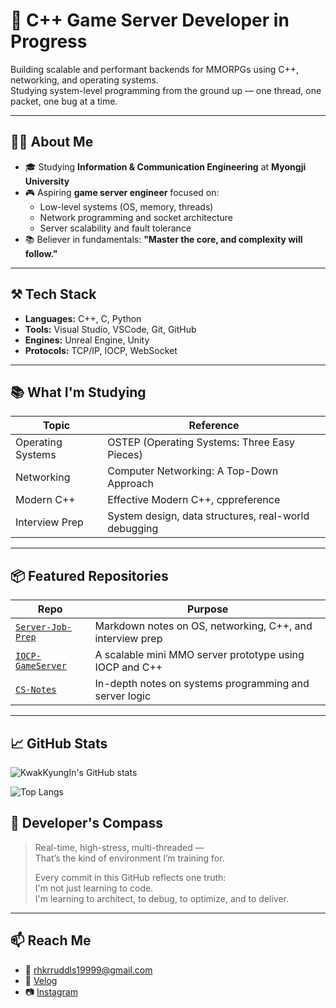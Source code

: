 # 🧠 C++ Game Server Developer in Progress

Building scalable and performant backends for MMORPGs using C++, networking, and operating systems.  
Studying system-level programming from the ground up — one thread, one packet, one bug at a time.

---

## 👨‍💻 About Me

- 🎓 Studying **Information & Communication Engineering** at **Myongji University**
- 🎮 Aspiring **game server engineer** focused on:
  - Low-level systems (OS, memory, threads)
  - Network programming and socket architecture
  - Server scalability and fault tolerance
- 📚 Believer in fundamentals: **"Master the core, and complexity will follow."**

---

## ⚒️ Tech Stack

- **Languages:** C++, C, Python
- **Tools:** Visual Studio, VSCode, Git, GitHub
- **Engines:** Unreal Engine, Unity
- **Protocols:** TCP/IP, IOCP, WebSocket

---

## 📚 What I'm Studying

| Topic | Reference |
|-------|-----------|
| Operating Systems | OSTEP (Operating Systems: Three Easy Pieces) |
| Networking | Computer Networking: A Top-Down Approach |
| Modern C++ | Effective Modern C++, cppreference |
| Interview Prep | System design, data structures, real-world debugging |

---

## 📦 Featured Repositories

| Repo | Purpose |
|------|---------|
| [`Server-Job-Prep`](https://github.com/KwakKyungIn/Server-Job-Prep) | Markdown notes on OS, networking, C++, and interview prep |
| [`IOCP-GameServer`](https://github.com/KwakKyungIn/IOCP-GameServer) | A scalable mini MMO server prototype using IOCP and C++ |
| [`CS-Notes`](https://github.com/KwakKyungIn/CS-Notes) | In-depth notes on systems programming and server logic |

---

## 📈 GitHub Stats

![KwakKyungIn's GitHub stats](https://github-readme-stats.vercel.app/api?username=KwakKyungIn&show_icons=true&theme=default&hide_title=false&hide_rank=false)

![Top Langs](https://github-readme-stats.vercel.app/api/top-langs/?username=KwakKyungIn&layout=compact&theme=default)


## 🧭 Developer's Compass

> Real-time, high-stress, multi-threaded —  
> That’s the kind of environment I’m training for.  
>  
> Every commit in this GitHub reflects one truth:  
> I'm not just learning to code.  
> I'm learning to architect, to debug, to optimize, and to deliver.

---

## 📫 Reach Me

- 📧 rhkrruddls19999@gmail.com  
- 📝 [Velog](https://velog.io/@b_mule/posts)  
- 📷 [Instagram](https://www.instagram.com/raeb_kkk)

